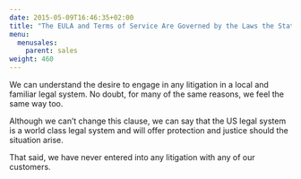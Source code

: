 ```yaml
---
date: 2015-05-09T16:46:35+02:00
title: "The EULA and Terms of Service Are Governed by the Laws the State of California, USA and Gives Exclusive Jurisdiction of the Courts in San Francisco, California, USA. Can We Remove This or Change This?"
menu:
  menusales:
    parent: sales
weight: 460
---
```


We can understand the desire to engage in any litigation in a local and familiar legal system. No doubt, for many of the same reasons, we feel the same way too.

Although we can’t change this clause, we can say that the US legal system is a world class legal system and will offer protection and justice should the situation arise.

That said, we have never entered into any litigation with any of our customers.